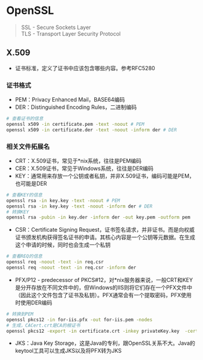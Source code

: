 # OpenSSL

> SSL - Secure Sockets Layer  
> TLS - Transport Layer Security Protocol  

## X.509

- 证书标准，定义了证书中应该包含哪些内容。参考RFC5280

### 证书格式

- PEM：Privacy Enhanced Mail，BASE64编码
- DER：Distinguished Encoding Rules，二进制编码

```sh
# 查看证书的信息
openssl x509 -in certificate.pem -text -noout # PEM
openssl x509 -in certificate.der -text -noout -inform der # DER
```

### 相关文件拓展名

- CRT：X.509证书，常见于*nix系统，往往是PEM编码
- CER：X.509证书，常见于Windows系统，往往是DER编码
- KEY：通常用来存放一个公钥或者私钥，并非X.509证书，编码可能是PEM，也可能是DER

```sh
# 查看KEY的信息
openssl rsa -in key.key -text -noout # PEM
openssl rsa -in key.key -text -noout -inform der # DER
# 转换KEY
openssl rsa -pubin -in key.der -inform der -out key.pem -outform pem
```

- CSR：Certificate Signing Request，证书签名请求，并非证书。而是向权威证书颁发机构获得签名证书的申请。其核心内容是一个公钥等元数据。在生成这个申请的时候，同时也会生成一个私钥

```sh
# 查看REQ的信息
openssl req -noout -text -in req.csr 
openssl req -noout -text -in req.csr -inform der
```

- PFX/P12 - predecessor of PKCS#12，对*nix服务器来说，一般CRT和KEY是分开存放在不同文件中的，但Windows的IIS则将它们存在一个PFX文件中（因此这个文件包含了证书及私钥）。PFX通常会有一个提取密码，PFX使用时使用DER编码

```sh
# 转换到PEM
openssl pkcs12 -in for-iis.pfx -out for-iis.pem -nodes
# 生成，CACert.crt是CA的根证书
openssl pkcs12 -export -in certificate.crt -inkey privateKey.key  -certfile CACert.crt -out certificate.pfx
```

- JKS：Java Key Storage，这是Java的专利，跟OpenSSL关系不大。Java的keytool工具可以生成JKS以及将PFX转为JKS
